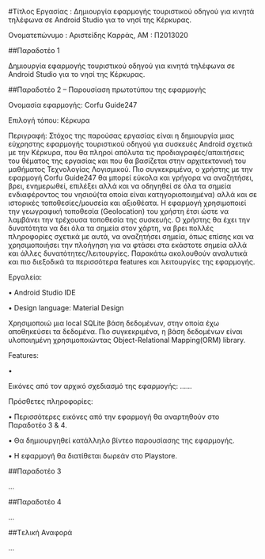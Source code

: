 ﻿#Τίτλος Εργασίας : Δημιουργία εφαρμογής τουριστικού οδηγού για κινητά τηλέφωνα σε Android Studio για το νησί της Κέρκυρας.

Ονοματεπώνυμο : Αριστείδης Καρράς, ΑΜ : Π2013020

##Παραδοτέο 1

Δημιουργία εφαρμογής τουριστικού οδηγού για κινητά τηλέφωνα σε Android Studio για το νησί της Κέρκυρας.


##Παραδοτέο 2 – Παρουσίαση πρωτοτύπου της εφαρμογής 

Ονομασία εφαρμογής: Corfu Guide247

Επιλογή τόπου: Κέρκυρα

Περιγραφή: Στόχος της παρούσας εργασίας είναι η δημιουργία μιας εύχρηστης εφαρμογής τουριστικού οδηγού για συσκευές Android σχετικά με την Κέρκυρα, που θα πληροί απόλυτα τις προδιαγραφές/απαιτήσεις του θέματος της εργασίας και που θα βασίζεται στην αρχιτεκτονική του μαθήματος Τεχνολογίας Λογισμικού. Πιο συγκεκριμένα, ο χρήστης με την εφαρμογή Corfu Guide247 θα μπορεί εύκολα και γρήγορα να αναζητήσει, βρει, ενημερωθεί, επιλέξει αλλά και να οδηγηθεί σε όλα τα σημεία ενδιαφέροντος του νησιού(τα οποία είναι κατηγοριοποιημένα) αλλά και σε ιστορικές τοποθεσίες/μουσεία και αξιοθέατα. Η εφαρμογή χρησιμοποιεί την γεωγραφική τοποθεσία (Geolocation) του χρήστη έτσι ώστε να λαμβάνει την τρέχουσα τοποθεσία της συσκευής. Ο χρήστης θα έχει την δυνατότητα να δει όλα τα σημεία στον χάρτη, να βρει πολλές πληροφορίες σχετικά με αυτά, να αναζητήσει σημεία, όπως επίσης και να χρησιμοποιήσει την πλοήγηση για να φτάσει στα εκάστοτε σημεία αλλά και άλλες δυνατότητες/λειτουργίες. Παρακάτω ακολουθούν αναλυτικά και πιο διεξοδικά τα περισσότερα features και λειτουργίες της εφαρμογής.   

Εργαλεία:

• Android Studio IDE

• Design language: Material Design

Χρησιμοποιώ μια local SQLite βάση δεδομένων, στην οποία έχω αποθηκεύσει τα δεδομένα. Πιο συγκεκριμένα, η βάση δεδομένων είναι υλοποιημένη χρησιμοποιώντας Object-Relational Mapping(ORM) library.

Features:

• 

Εικόνες από τον αρχικό σχεδιασμό της εφαρμογής:
……

Πρόσθετες πληροφορίες:

• Περισσότερες εικόνες από την εφαρμογή θα αναρτηθούν στο Παραδοτέο 3 & 4.

• Θα δημιουργηθεί κατάλληλο βίντεο παρουσίασης της εφαρμογής.

• Η εφαρμογή θα διατίθεται δωρεάν στο Playstore.


##Παραδοτέο 3

...

##Παραδοτέο 4

...

##Tελική Αναφορά

...
